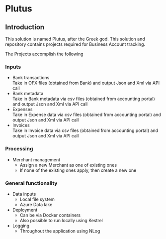 # Plutus

## Introduction

This solution is named Plutus, after the Greek god.
This solution and repository contains projects required for Business Account tracking.

The Projects accomplish the following

### Inputs

- Bank transactions  
  Take in OFX files (obtained from Bank) and output Json and Xml via API call
- Bank metadata  
  Take in Bank metadata via csv files (obtained from accounting portal) and output Json and Xml via API call
- Expenses  
  Take in Expense data via csv files (obtained from accounting portal) and output Json and Xml via API call
- Invoices  
  Take in Invoice data via csv files (obtained from accounting portal) and output Json and Xml via API call

### Processing

- Merchant management
  - Assign a new Merchant as one of existing ones
  - If none of the existing ones apply, then create a new one

### General functionality

- Data inputs
  - Local file system
  - Azure Data lake
- Deployment
  - Can be via Docker containers
  - Also possible to run locally using Kestrel
- Logging 
  - Throughout the application using NLog
